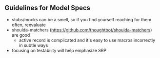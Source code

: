 ## Guidelines for Model Specs

* stubs/mocks can be a smell, so if you find yourself reaching for them
  often, reevaluate
* shoulda-matchers (https://github.com/thoughtbot/shoulda-matchers) are good
  * active record is complicated and it's easy to use macros incorrectly
    in subtle ways
* focusing on testability will help emphasize SRP
